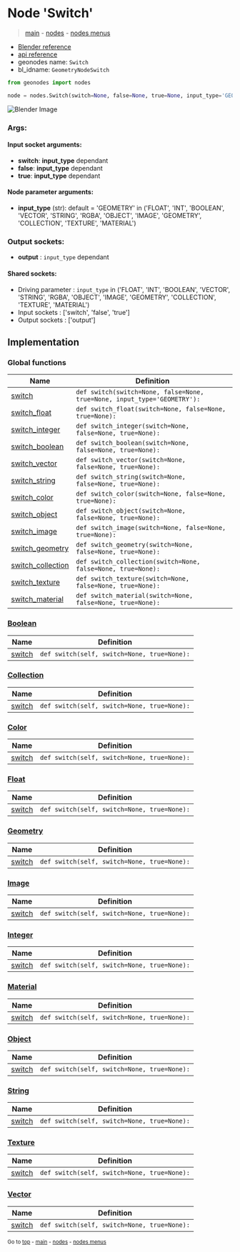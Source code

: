 # Node 'Switch'

> [main](../structure.md) - [nodes](nodes.md) - [nodes menus](nodes_menus.md)

- [Blender reference](https://docs.blender.org/manual/en/latest/modeling/geometry_nodes/utilities/switch.html)
- [api reference](https://docs.blender.org/api/current/bpy.types.GeometryNodeSwitch.html)
- geonodes name: `Switch`
- bl_idname: `GeometryNodeSwitch`

```python
from geonodes import nodes

node = nodes.Switch(switch=None, false=None, true=None, input_type='GEOMETRY')
```

![Blender Image](https://docs.blender.org/manual/en/latest/_images/node-types_GeometryNodeSwitch.webp)

### Args:

#### Input socket arguments:

- **switch**: **input_type** dependant
- **false**: **input_type** dependant
- **true**: **input_type** dependant

#### Node parameter arguments:

- **input_type** (str): default = 'GEOMETRY' in ('FLOAT', 'INT', 'BOOLEAN', 'VECTOR', 'STRING', 'RGBA', 'OBJECT', 'IMAGE', 'GEOMETRY', 'COLLECTION', 'TEXTURE', 'MATERIAL')

### Output sockets:

- **output** : ``input_type`` dependant

#### Shared sockets:

- Driving parameter : ``input_type`` in ('FLOAT', 'INT', 'BOOLEAN', 'VECTOR', 'STRING', 'RGBA', 'OBJECT', 'IMAGE', 'GEOMETRY', 'COLLECTION', 'TEXTURE', 'MATERIAL')
- Input sockets  : ['switch', 'false', 'true']
- Output sockets : ['output']
## Implementation

### Global functions

| Name | Definition |
|------|------------|
 | [switch](A.md#switch) | `def switch(switch=None, false=None, true=None, input_type='GEOMETRY'):` |
 | [switch_float](A.md#switch_float) | `def switch_float(switch=None, false=None, true=None):` |
 | [switch_integer](A.md#switch_integer) | `def switch_integer(switch=None, false=None, true=None):` |
 | [switch_boolean](A.md#switch_boolean) | `def switch_boolean(switch=None, false=None, true=None):` |
 | [switch_vector](A.md#switch_vector) | `def switch_vector(switch=None, false=None, true=None):` |
 | [switch_string](A.md#switch_string) | `def switch_string(switch=None, false=None, true=None):` |
 | [switch_color](A.md#switch_color) | `def switch_color(switch=None, false=None, true=None):` |
 | [switch_object](A.md#switch_object) | `def switch_object(switch=None, false=None, true=None):` |
 | [switch_image](A.md#switch_image) | `def switch_image(switch=None, false=None, true=None):` |
 | [switch_geometry](A.md#switch_geometry) | `def switch_geometry(switch=None, false=None, true=None):` |
 | [switch_collection](A.md#switch_collection) | `def switch_collection(switch=None, false=None, true=None):` |
 | [switch_texture](A.md#switch_texture) | `def switch_texture(switch=None, false=None, true=None):` |
 | [switch_material](A.md#switch_material) | `def switch_material(switch=None, false=None, true=None):` |

### [Boolean](Boolean.md)

| Name | Definition |
|------|------------|
 | [switch](Boolean.md#switch) | `def switch(self, switch=None, true=None):` |

### [Collection](Collection.md)

| Name | Definition |
|------|------------|
 | [switch](Collection.md#switch) | `def switch(self, switch=None, true=None):` |

### [Color](Color.md)

| Name | Definition |
|------|------------|
 | [switch](Color.md#switch) | `def switch(self, switch=None, true=None):` |

### [Float](Float.md)

| Name | Definition |
|------|------------|
 | [switch](Float.md#switch) | `def switch(self, switch=None, true=None):` |

### [Geometry](Geometry.md)

| Name | Definition |
|------|------------|
 | [switch](Geometry.md#switch) | `def switch(self, switch=None, true=None):` |

### [Image](Image.md)

| Name | Definition |
|------|------------|
 | [switch](Image.md#switch) | `def switch(self, switch=None, true=None):` |

### [Integer](Integer.md)

| Name | Definition |
|------|------------|
 | [switch](Integer.md#switch) | `def switch(self, switch=None, true=None):` |

### [Material](Material.md)

| Name | Definition |
|------|------------|
 | [switch](Material.md#switch) | `def switch(self, switch=None, true=None):` |

### [Object](Object.md)

| Name | Definition |
|------|------------|
 | [switch](Object.md#switch) | `def switch(self, switch=None, true=None):` |

### [String](String.md)

| Name | Definition |
|------|------------|
 | [switch](String.md#switch) | `def switch(self, switch=None, true=None):` |

### [Texture](Texture.md)

| Name | Definition |
|------|------------|
 | [switch](Texture.md#switch) | `def switch(self, switch=None, true=None):` |

### [Vector](Vector.md)

| Name | Definition |
|------|------------|
 | [switch](Vector.md#switch) | `def switch(self, switch=None, true=None):` |

<sub>Go to [top](#node-Switch) - [main](../structure.md) - [nodes](nodes.md) - [nodes menus](nodes_menus.md)</sub>

